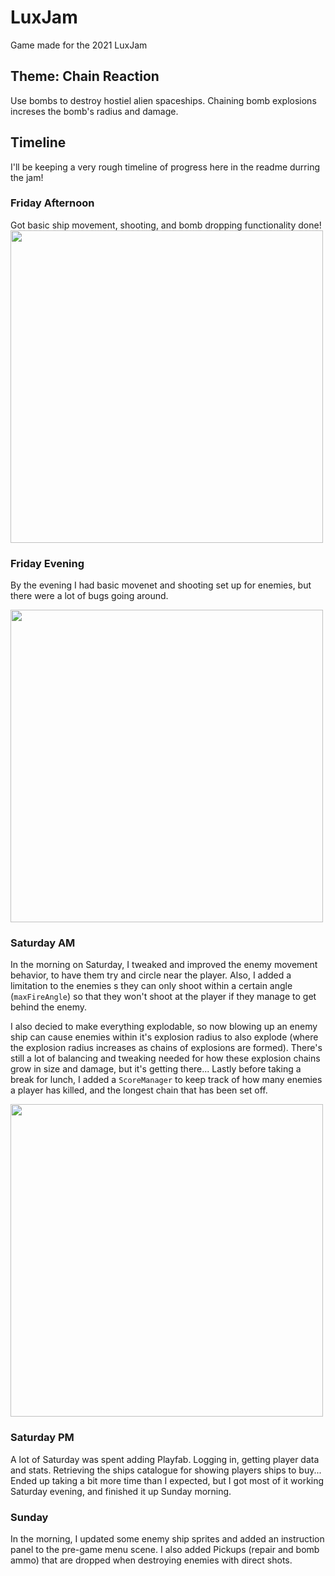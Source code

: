 # LuxJam
 Game made for the 2021 LuxJam

## Theme: Chain Reaction
Use bombs to destroy hostiel alien spaceships. Chaining bomb explosions increses the bomb's radius and damage.
 
 
## Timeline
I'll be keeping a very rough timeline of progress here in the readme durring the jam!
 
### Friday Afternoon
Got basic ship movement, shooting, and bomb dropping functionality done!
<img src="https://user-images.githubusercontent.com/11068205/132922429-e62c1ad7-13f2-469a-b8fd-2b0e58a6e184.gif" width=500 />

### Friday Evening
By the evening I had basic movenet and shooting set up for enemies, but there were a lot of bugs going around. 

<img src="https://user-images.githubusercontent.com/11068205/132955126-1932c103-2bf9-43b5-bd22-455fb5931c9c.gif" width=500 />

### Saturday AM
In the morning on Saturday, I tweaked and improved the enemy movement behavior, to have them try and circle near the player. Also, I added a limitation to the enemies s they can only shoot within a certain angle (`maxFireAngle`) so that they won't shoot at the player if they manage to get behind the enemy. 

I also decied to make everything explodable, so now blowing up an enemy ship can cause enemies within it's explosion radius to also explode (where the explosion radius increases as chains of explosions are formed). There's still a lot of balancing and tweaking needed for how these explosion chains grow in size and damage, but it's getting there... Lastly before taking a break for lunch, I added a `ScoreManager` to keep track of how many enemies a player has killed, and the longest chain that has been set off.

<img src="https://user-images.githubusercontent.com/11068205/132955201-963f570e-21df-4355-a54f-db240a18eb41.gif" width=500 />


### Saturday PM
A lot of Saturday was spent adding Playfab. Logging in, getting player data and stats. Retrieving the ships catalogue for showing players ships to buy... Ended up taking a bit more time than I expected, but I got most of it working Saturday evening, and finished it up Sunday morning.

### Sunday

In the morning, I updated some enemy ship sprites and added an instruction panel to the pre-game menu scene. I also added Pickups (repair and bomb ammo) that are dropped when destroying enemies with direct shots. 


